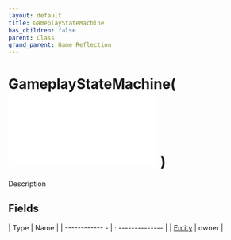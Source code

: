 ```yaml
---
layout: default
title: GameplayStateMachine
has_children: false
parent: Class
grand_parent: Game Reflection
---
```

# GameplayStateMachine( ![ StateMachine ](game-reflection/classes/state_machine.md) )
Description 

## Fields
| Type | Name |
|:------------ - | : -------------- |
| [Entity](game-reflection/classes/entity.md) | owner |
